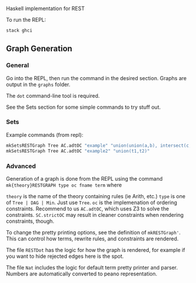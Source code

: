 Haskell implementation for REST

To run the REPL:

``` sh
stack ghci
```

## Graph Generation

### General

Go into the REPL, then run the command in the desired section.
Graphs are output in the `graphs` folder.

The `dot` command-line tool is required.

See the Sets section for some simple commands to try stuff out.

### Sets

Example commands (from repl):

``` sh
mkSetsRESTGraph Tree AC.adtOC "example" "union(union(a,b), intersect(c,d)))"
mkSetsRESTGraph Tree AC.adtOC "example2" "union(t1,t2)"
```

### Advanced

Generation of a graph is done from the REPL using the command 
`mk{theory}RESTGRAPH type oc fname term` where

`theory` is the name of the theory containing rules (ie Arith, etc.)
`type` is one of `Tree | DAG | Min`. Just use `Tree`. 
`oc` is the implemenation of ordering constraints. Recommend to us `AC.adtOC`,
which uses Z3 to solve the constraints. `SC.strictOC` may result in cleaner
constraints when rendering constraints, though.

To change the pretty printing options, see the definition of `mkRESTGraph'`.
This can control how terms, rewrite rules, and constraints are rendered.

The file `RESTDot` has the logic for how the graph is rendered, for example if
you want to hide rejected edges here is the spot.

The file `Nat` includes the logic for default term pretty printer and parser.
Numbers are automatically converted to peano representation.

